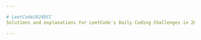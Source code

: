 ```yaml
---

# LeetCode2024DCC
Solutions and explanations for LeetCode's Daily Coding Challenges in 2024.

---
```

